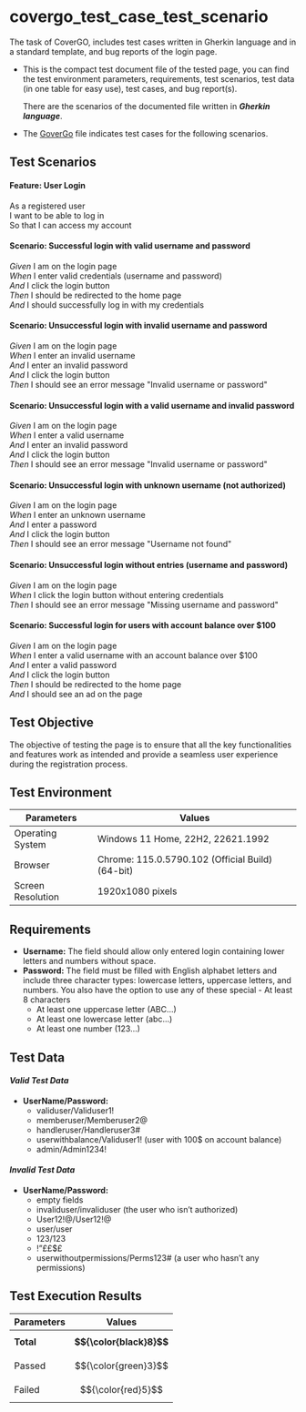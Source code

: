 # covergo_test_case_test_scenario


The task of CoverGO, includes test cases written in Gherkin language and in a standard template, and bug reports of the login page.

- This is the compact test document file of the tested page, you can find the test environment parameters, requirements, test scenarios, test data (in one table for easy use), test cases, and bug report(s).

  There are the scenarios of the documented file written in _**Gherkin language**_.
- The [GoverGo](https://www.example.com) file indicates test cases for the following scenarios.
  
## **Test Scenarios**
#### Feature: User Login

As a registered user  
I want to be able to log in  
So that I can access my account  

#### Scenario: Successful login with valid username and password

_Given_ I am on the login page  
_When_ I enter valid credentials (username and password)  
_And_ I click the login button  
_Then_ I should be redirected to the home page  
_And_ I should successfully log in with my credentials  

#### Scenario: Unsuccessful login with invalid username and password

_Given_ I am on the login page  
_When_ I enter an invalid username  
_And_ I enter an invalid password  
_And_ I click the login button  
_Then_ I should see an error message "Invalid username or password"  

#### Scenario: Unsuccessful login with a valid username and invalid password

_Given_ I am on the login page  
_When_ I enter a valid username  
_And_ I enter an invalid password  
_And_ I click the login button  
_Then_ I should see an error message "Invalid username or password"  

#### Scenario: Unsuccessful login with unknown username (not authorized)

_Given_ I am on the login page  
_When_ I enter an unknown username  
_And_ I enter a password  
_And_ I click the login button  
_Then_ I should see an error message "Username not found"  

#### Scenario: Unsuccessful login without entries (username and password)

_Given_ I am on the login page  
_When_ I click the login button without entering credentials  
_Then_ I should see an error message "Missing username and password"  

#### Scenario: Successful login for users with account balance over $100

_Given_ I am on the login page  
_When_ I enter a valid username with an account balance over $100  
_And_ I enter a valid password  
_And_ I click the login button  
_Then_ I should be redirected to the home page  
_And_ I should see an ad on the page  


## **Test Objective**
 
The objective of testing the page is to ensure that all the key functionalities and features work as intended and provide a seamless user experience during the registration process.

## **Test Environment**
Parameters | Values | 
--- | --- |
Operating System | Windows 11 Home, 22H2, 22621.1992 |
Browser | Chrome: 115.0.5790.102 (Official Build) (64-bit) |
Screen Resolution | 1920x1080 pixels |

## **Requirements**

- **Username:** The field should allow only entered login containing lower letters and numbers without space. 
- **Password:** The field must be filled with English alphabet letters and include three character types: lowercase letters, uppercase letters, and numbers. You also have the option to use any of these special     - At least 8 characters
   - At least one uppercase letter (ABC...)
   - At least one lowercase letter (abc...)
   - At least one number (123...)


## **Test Data**
#### _Valid Test Data_
  - **UserName/Password:**
    - validuser/Validuser1!
    - memberuser/Memberuser2@
    - handleruser/Handleruser3#
    - userwithbalance/Validuser1! (user with 100$ on account balance)
    - admin/Admin1234!

#### _Invalid Test Data_
  - **UserName/Password:**
    - empty fields
    - invaliduser/invaliduser (the user who isn’t authorized)
    - User12!@/User12!@
    - user/user
    - 123/123
    - !”£$%^/”£$£$£
    - userwithoutpermissions/Perms123# (a user who hasn’t any permissions)

## **Test Execution Results**
Parameters | Values | 
--- | --- |
**Total** | **$${\color{black}8}$$** |
Passed | $${\color{green}3}$$ |
Failed | $${\color{red}5}$$ |
